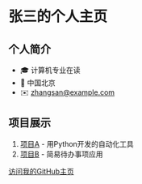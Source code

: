 # 张三的个人主页

## 个人简介
- 🎓 计算机专业在读
- 📍 中国北京
- ✉️ zhangsan@example.com

## 项目展示
1. [项目A](https://github.com/zhangsan/project-a) - 用Python开发的自动化工具
2. [项目B](https://github.com/zhangsan/project-b) - 简易待办事项应用

[访问我的GitHub主页](https://github.com/zhangsan)
